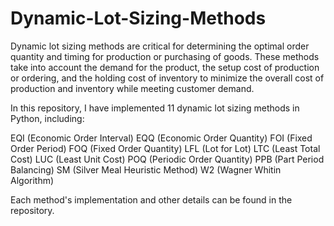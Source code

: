 # Dynamic-Lot-Sizing-Methods
Dynamic lot sizing methods are critical for determining the optimal order quantity and timing for production or purchasing of goods. These methods take into account the demand for the product, the setup cost of production or ordering, and the holding cost of inventory to minimize the overall cost of production and inventory while meeting customer demand.

In this repository, I have implemented 11 dynamic lot sizing methods in Python, including:

EQI (Economic Order Interval)
EQQ (Economic Order Quantity)
FOI (Fixed Order Period)
FOQ (Fixed Order Quantity)
LFL (Lot for Lot)
LTC (Least Total Cost)
LUC (Least Unit Cost)
POQ (Periodic Order Quantity)
PPB (Part Period Balancing)
SM (Silver Meal Heuristic Method)
W2 (Wagner Whitin Algorithm)

Each method's implementation and other details can be found in the repository.

